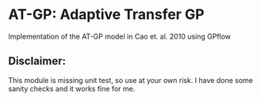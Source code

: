 # AT-GP: Adaptive Transfer GP
Implementation of the AT-GP model in Cao et. al. 2010 using GPflow

## Disclaimer:
This module is missing unit test, so use at your own risk. I have done some
sanity checks and it works fine for me.

